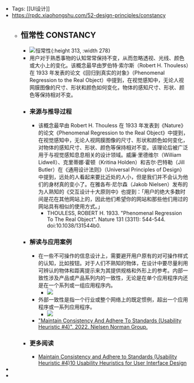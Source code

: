 - Tags: [[UI设计]]
- https://rpdc.xiaohongshu.com/52-design-principles/constancy
	- ## **恒常性 CONSTANCY**
		- ![恒常性](https://picasso-static.xiaohongshu.com/fe-platform/88d5f37c850f1e5d75332b4b556300c2a92d9d73.gif){:height 313, :width 278}
		- 用户对于熟悉事物的认知常常保持不变，从而忽略透视、光线、颜色或大小上的变化。该概念最早由罗伯特·索尔斯（Robert H. Thouless）在 1933 年发表的论文《回归到真实的对象》（Phenomenal Regression to the Real Object）中提到，在视觉感知中，无论人视网膜图像的尺寸、形状和颜色如何变化，物体的感知尺寸、形状、颜色等保持相对不变。
		- ### 来源与推导过程
			- 该概念最早由 Robert H. Thouless 在 1933 年发表到《Nature》的论文《Phenomenal Regression to the Real Object》中提到，在视觉感知中，无论人视网膜图像的尺寸、形状和颜色如何变化，对物体的感知尺寸、形状、颜色等保持相对不变。该理论后被广泛用于与视觉感知息息相关的设计领域。威廉·里德维尔（William Lidwell）、克里蒂娜·霍顿（Kritina Holden）和吉尔·巴特勒（Jill Butler）在《通用设计法则》（Universal Principles of Design）中提到，远处的人看起来要比近处的人小，但是我们并不会认为他们的身材真的变小了。在雅各布·尼尔森（Jakob Nielsen）发布的为人熟知的《交互设计十大原则中》也提到：「用户的绝大多数时间是花在其他网站上的，因此他们希望你的网站和那些他们用过的网站具有相似的使用方式。」
				- THOULESS, ROBERT H. 1933. "Phenomenal Regression To The Real Object". Nature 131 (3311): 544-544. doi:10.1038/131544b0.
		- ### 解读与应用案例
			- 在一些不可操作的信息设计上，需要避开用户原有的对可操作样式的认知，比如按钮。对于人们不熟知的物体，在设计中要尽量利用可辨认的物体和距离提示来为其提供规格和外形上的参考。内部一致性涉及产品或产品系列内的一致性，无论是在单个应用程序内还是在一个系列或一组应用程序内。
				- ![](https://picasso-static.xiaohongshu.com/fe-platform/f3b4c903b04977dc7e5dbb1d948c6587e09046e2.png)
			- 外部一致性是指一个行业或整个网络上的既定惯例，超出一个应用程序或一系列应用程序。
				- ![](https://picasso-static.xiaohongshu.com/fe-platform/5f9aa0e9d89c274518093cdf98f970b8514365e9.png)
			- ["Maintain Consistency And Adhere To Standards (Usability Heuristic #4)". 2022. Nielsen Norman Group.](https://www.nngroup.com/articles/consistency-and-standards/)
		- ### 更多阅读
			- [Maintain Consistency and Adhere to Standards (Usability Heuristic #4)](https://www.nngroup.com/articles/consistency-and-standards/)[10 Usability Heuristics for User Interface Design](https://www.nngroup.com/articles/ten-usability-heuristics/)
-
-